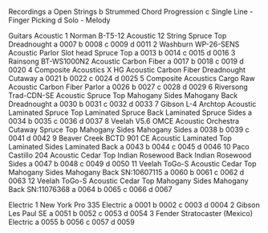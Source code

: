 Recordings
	a	Open Strings
	b	Strummed Chord Progression
	c	Single Line - Finger Picking
	d	Solo - Melody

Guitars
Acoustic 
	1	Norman	B-T5-12
		Acoustic	12 String	Spruce Top	Dreadnought
		a	0007
		b	0008
		c	0009
		d	0011
	2	Washburn	WP-26-SENS
		Acoustic	Parlor	Slot head	Spruce Top
		a	0013
		b	0014
		c	0015
		d	0016
	3	Rainsong	BT-WS1000N2
		Acoustic	Carbon Fiber
		a	0017
		b	0018
		c	0019
		d	0020
	4	Composite Acoustics	X HG
		Acoustic	Carbon Fiber	Dreadnought 	Cutaway
		a	0021
		b	0022
		c	0024
		d	0025
	5	Composite Acoustics	Cargo Raw
		Acoustic	Carbon Fiber	Parlor
		a	0026
		b	0027
		c	0028
		d	0029
	6	Riversong	Trad-CDN-SE
		Acoustic	Spruce Top	Mahogany Sides	Mahogany Back	Dreadnought
		a	0030
		b	0031
		c	0032
		d	0033
	7	Gibson	L-4 Archtop
		Acoustic	Laminated Spruce Top	Laminated Spruce Back	Laminated Spruce Sides
		a	0034
		b	0035
		c	0036
		d	0037
	8	Veelah	V5.6 OMCE
		Acoustic	Orchestra	Cutaway	Spruce Top	Mahogany Sides	Mahogany Sides
		a	0038
		b	0039
		c	0041
		d	0042
	9	Beaver Creek	BCTD 901 CE
		Acoustic	Laminated Top	Laminated Sides	Laminated Back
		a	0043
		b	0044
		c	0045
		d	0046
	10	Paco Castillo	204
		Acoustic	Cedar Top	Indian Rosewood Back	Indian Rosewood Sides
		a	0047
		b	0048
		c	0049
		d	0050
	11	Veelah ToGo-S
		Acoustic	Cedar Top	Mahogany Sides	Mahogany Back	SN:10607115
		a	0060
		b	0061
		c	0062
		d	0063
	12	Veelah	ToGo-S
		Acoustic	Cedar Top	Mahogany Sides	Mahogany Back	SN:11076368
		a	0064
		b	0065
		c	0066
		d	0067

Electric
	1	New York Pro	335
		Electric
		a	0001
		b	0002
		c	0003
		d	0004
	2	Gibson	Les Paul SE
		a	0051
		b	0052
		c	0053
		d	0054
	3	Fender Stratocaster (Mexico)
		Electric
		a	0055
		b	0056
		c	0057
		d	0059